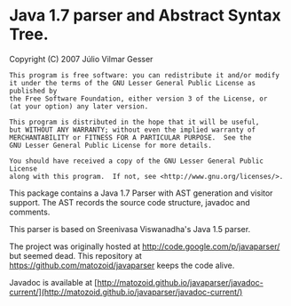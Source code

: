# Java 1.7 parser and Abstract Syntax Tree.

Copyright (C) 2007 J&uacute;lio Vilmar Gesser

	This program is free software: you can redistribute it and/or modify
	it under the terms of the GNU Lesser General Public License as published by
	the Free Software Foundation, either version 3 of the License, or
	(at your option) any later version.

	This program is distributed in the hope that it will be useful,
	but WITHOUT ANY WARRANTY; without even the implied warranty of
	MERCHANTABILITY or FITNESS FOR A PARTICULAR PURPOSE.  See the
	GNU Lesser General Public License for more details.

	You should have received a copy of the GNU Lesser General Public License
	along with this program.  If not, see <http://www.gnu.org/licenses/>.

This package contains a Java 1.7 Parser with AST generation and visitor support. 
The AST records the source code structure, javadoc and comments.

This parser is based on Sreenivasa Viswanadha's Java 1.5 parser.

The project was originally hosted at http://code.google.com/p/javaparser/ but 
seemed dead. This repository at https://github.com/matozoid/javaparser keeps 
the code alive.

Javadoc is available at [http://matozoid.github.io/javaparser/javadoc-current/](http://matozoid.github.io/javaparser/javadoc-current/)
